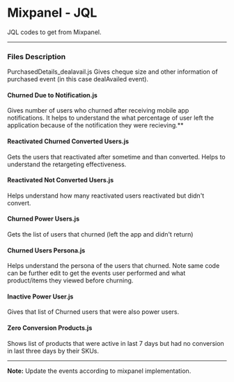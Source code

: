 # Mixpanel - JQL
JQL codes to get from Mixpanel.

---
### Files Description 

PurchasedDetails_dealavail.js
Gives cheque size and other information of purchased event (in this case dealAvailed event).

#### Churned Due to Notification.js
Gives number of users who churned after receiving mobile app notifications. It helps to understand the what percentage of user left the application because of the notification they were recieving.**  

#### Reactivated Churned Converted Users.js
Gets the users that reactivated after sometime and than converted. Helps to understand the retargeting effectiveness.

#### Reactivated Not Converted Users.js
Helps understand how many reactivated users reactivated but didn't convert.

#### Churned Power Users.js
Gets the list of users that churned (left the app and didn't return)

#### Churned Users Persona.js
Helps understand the persona of the users that churned. 
Note same code can be further edit to get the events user performed and what product/items they viewed before churning.

#### Inactive Power User.js
Gives that list of Churned users that were also power users.

#### Zero Conversion Products.js
Shows list of products that were active in last 7 days but had no conversion in last three days by their SKUs.

---

__Note:__ Update the events according to mixpanel implementation.  
